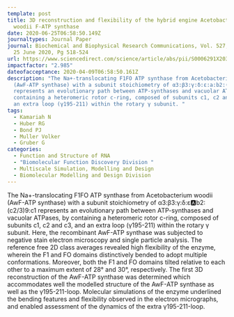 ```yaml
---
template: post
title: 3D reconstruction and flexibility of the hybrid engine Acetobacterium
  woodii F-ATP synthase
date: 2020-06-25T06:58:50.149Z
journaltypes: Journal Paper
journal: Biochemical and Biophysical Research Communications, Vol. 527, Issue 2,
  25 June 2020, Pg 518-524
url: https://www.sciencedirect.com/science/article/abs/pii/S0006291X20307506?via%3Dihub
impactfactor: "2.985"
dateofacceptance: 2020-04-09T06:58:50.161Z
description: "The Na+-translocating F1FO ATP synthase from Acetobacterium woodii
  (AwF-ATP synthase) with a subunit stoichiometry of α3:β3:γ:δ:ε:a:b2:(c2/3)9:c1
  represents an evolutionary path between ATP-synthases and vacuolar ATPases, by
  containing a heteromeric rotor c-ring, composed of subunits c1, c2 and c3, and
  an extra loop (γ195-211) within the rotary γ subunit. "
tags:
  - Kamariah N
  - Huber RG
  - Bond PJ
  - Muller Volker
  - Gruber G
categories:
  - Function and Structure of RNA
  - "Biomolecular Function Discovery Division "
  - Multiscale Simulation, Modelling and Design
  - Biomolecular Modelling and Design Division
---
```

The Na+-translocating F1FO ATP synthase from Acetobacterium woodii (AwF-ATP synthase) with a subunit stoichiometry of α3:β3:γ:δ:ε:a:b2:(c2/3)9:c1 represents an evolutionary path between ATP-synthases and vacuolar ATPases, by containing a heteromeric rotor c-ring, composed of subunits c1, c2 and c3, and an extra loop (γ195-211) within the rotary γ subunit. Here, the recombinant AwF-ATP synthase was subjected to negative stain electron microscopy and single particle analysis. The reference free 2D class averages revealed high flexibility of the enzyme, wherein the F1 and FO domains distinctively bended to adopt multiple conformations. Moreover, both the F1 and FO domains tilted relative to each other to a maximum extent of 28° and 30°, respectively. The first 3D reconstruction of the AwF-ATP synthase was determined which accommodates well the modelled structure of the AwF-ATP synthase as well as the γ195-211-loop. Molecular simulations of the enzyme underlined the bending features and flexibility observed in the electron micrographs, and enabled assessment of the dynamics of the extra γ195-211-loop.